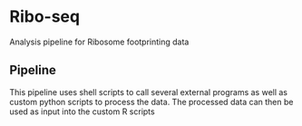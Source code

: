 # Ribo-seq
Analysis pipeline for Ribosome footprinting data

## Pipeline
This pipeline uses shell scripts to call several external programs as well as custom python scripts to process the data. The processed data can then be used as input into the custom R scripts

